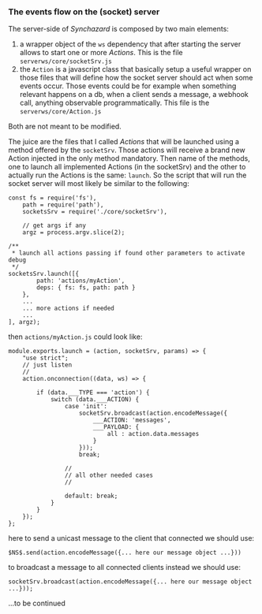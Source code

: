 ### The events flow on the (socket) server

The server-side of _Synchazard_ is composed by two main elements:
1) a wrapper object of the `ws` dependency that after starting the server allows to start one or more _Actions_. This is the file `serverws/core/socketSrv.js`
2) the `Action` is a javascript class that basically setup a useful wrapper on those files that will define how the socket server should act when some events occur. Those events could be for example when something relevant happens on a db, when a client sends a message, a webhook call, anything observable programmatically. This file is the `serverws/core/Action.js`

Both are not meant to be modified.

The juice are the files that I called _Actions_ that will be launched using a method offered by the `socketSrv`. Those actions will receive a brand new Action injected in the only method mandatory.
Then name of the methods, one to launch all implemented Actions (in the socketSrv) and the other to actually run the Actions is the same: `launch`. So the script that will run the socket server will most likely be similar to the following:
```
const fs = require('fs'),
    path = require('path'),
    socketsSrv = require('./core/socketSrv'),

    // get args if any
    argz = process.argv.slice(2);

/**
 * launch all actions passing if found other parameters to activate debug
 */
socketsSrv.launch([{
        path: 'actions/myAction',
        deps: { fs: fs, path: path }
    },
    ...
    ... more actions if needed
    ... 
], argz);
```

then `actions/myAction.js` could look like:

```
module.exports.launch = (action, socketSrv, params) => {
    "use strict";
    // just listen
    //
    action.onconnection((data, ws) => {

        if (data.___TYPE === 'action') {
            switch (data.___ACTION) {
                case 'init':
                    socketSrv.broadcast(action.encodeMessage({
                        ___ACTION: 'messages',
                        ___PAYLOAD: {
                            all : action.data.messages
                        }
                    }));
                    break;
                
                //
                // all other needed cases
                //

                default: break;
            }
        }
    });
};
```

here to send a unicast message to the client that connected we should use:

    $NS$.send(action.encodeMessage({... here our message object ...}))  

to broadcast a message to all connected clients instead we should use:

    socketSrv.broadcast(action.encodeMessage({... here our message object ...}));

...to be continued